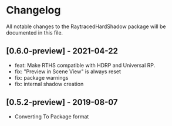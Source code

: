 # Changelog
All notable changes to the RaytracedHardShadow package will be documented in this file.

## [0.6.0-preview] - 2021-04-22

* feat: Make RTHS compatible with HDRP and Universal RP.
* fix: "Preview in Scene View" is always reset 
* fix: package warnings
* fix: internal shadow creation

## [0.5.2-preview] - 2019-08-07

- Converting To Package format

